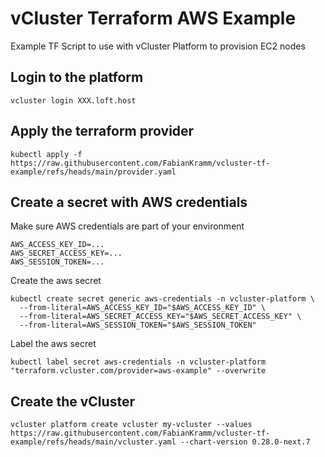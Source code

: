 # vCluster Terraform AWS Example
Example TF Script to use with vCluster Platform to provision EC2 nodes

## Login to the platform

```
vcluster login XXX.loft.host
```

## Apply the terraform provider

```
kubectl apply -f https://raw.githubusercontent.com/FabianKramm/vcluster-tf-example/refs/heads/main/provider.yaml
```

## Create a secret with AWS credentials

Make sure AWS credentials are part of your environment
```
AWS_ACCESS_KEY_ID=...
AWS_SECRET_ACCESS_KEY=...
AWS_SESSION_TOKEN=...
```

Create the aws secret
```
kubectl create secret generic aws-credentials -n vcluster-platform \
  --from-literal=AWS_ACCESS_KEY_ID="$AWS_ACCESS_KEY_ID" \
  --from-literal=AWS_SECRET_ACCESS_KEY="$AWS_SECRET_ACCESS_KEY" \
  --from-literal=AWS_SESSION_TOKEN="$AWS_SESSION_TOKEN"
```

Label the aws secret
```
kubectl label secret aws-credentials -n vcluster-platform "terraform.vcluster.com/provider=aws-example" --overwrite
```

## Create the vCluster

```
vcluster platform create vcluster my-vcluster --values https://raw.githubusercontent.com/FabianKramm/vcluster-tf-example/refs/heads/main/vcluster.yaml --chart-version 0.28.0-next.7
```
